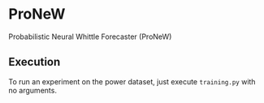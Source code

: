 # ProNeW

Probabilistic Neural Whittle Forecaster (ProNeW)

## Execution

To run an experiment on the power dataset, just execute ``training.py`` with no arguments.
